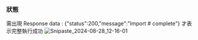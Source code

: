 

### 狀態
需出現 Response data : {"status":200,"message":"Import # complete"} 才表示完整執行成功
![Snipaste_2024-08-28_12-16-01](https://github.com/user-attachments/assets/8cbd7a97-e54b-4675-8cac-852c61af94f6)
